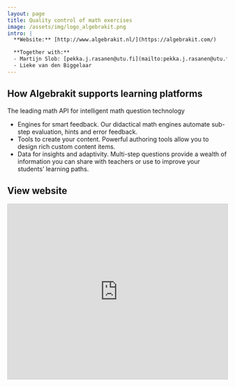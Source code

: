 ```yaml
---
layout: page
title: Quality control of math exercises
image: /assets/img/logo_algebrakit.png
intro: |
  **Website:** [http://www.algebrakit.nl/](https://algebrakit.com/)

  **Together with:**
  - Martijn Slob: [pekka.j.rasanen@utu.fi](mailto:pekka.j.rasanen@utu.fi)
  - Lieke van den Biggelaar
---
```



## How Algebrakit supports learning platforms

The leading math API for intelligent math question technology

- Engines for smart feedback. Our didactical math engines automate sub-step evaluation, hints and error feedback.
- Tools to create your content. Powerful authoring tools allow you to design rich custom content items.
- Data for insights and adaptivity. Multi-step questions provide a wealth of information you can share with teachers or use to improve your students’ learning paths.

## View website

<div class="website-preview">
  <iframe src="https://algebrakit.com/" width="100%" height="400" style="border:1px solid #ccc;"></iframe>
</div>
